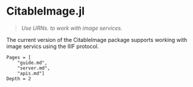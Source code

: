 # CitableImage.jl

> *Use URNs. to work with image services.*

The current version of the CitableImage package supports working with image servics using the IIIF protocol.


```@contents
Pages = [
    "guide.md",
    "server.md",
    "apis.md"]
Depth = 2
```